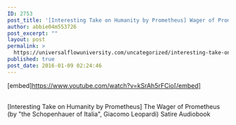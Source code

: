 ```yaml
---
ID: 2753
post_title: '[Interesting Take on Humanity by Prometheus] Wager of Prometheus (by &#8220;the Schopenhauer of Italia&#8221;)'
author: abbie04m553726
post_excerpt: ""
layout: post
permalink: >
  https://universalflowuniversity.com/uncategorized/interesting-take-on-humanity-by-prometheus-wager-of-prometheus-by-the-schopenhauer-of-italia/
published: true
post_date: 2016-01-09 02:24:46
---
```

[embed]https://www.youtube.com/watch?v=kSrAh5rFCio[/embed]</br></br>
<p>[Interesting Take on Humanity by Prometheus] The Wager of Prometheus (by "the Schopenhauer of Italia", Giacomo Leopardi) Satire Audiobook</p>